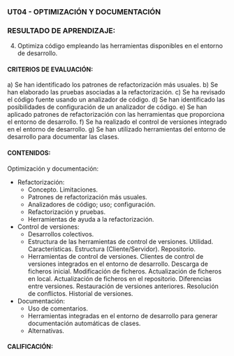 ### UT04 - OPTIMIZACIÓN Y DOCUMENTACIÓN

### RESULTADO DE APRENDIZAJE:

4. Optimiza código empleando las herramientas disponibles en el entorno de desarrollo. 

#### CRITERIOS DE EVALUACIÓN:

a) Se han identificado los patrones de refactorización más usuales.
b) Se han elaborado las pruebas asociadas a la refactorización.
c) Se ha revisado el código fuente usando un analizador de código.
d) Se han identificado las posibilidades de configuración de un analizador de
código.
e) Se han aplicado patrones de refactorización con las herramientas que proporciona
el entorno de desarrollo.
f) Se ha realizado el control de versiones integrado en el entorno de desarrollo.
g) Se han utilizado herramientas del entorno de desarrollo para documentar las clases. 

#### CONTENIDOS:

Optimización y documentación:

- Refactorización:
  - Concepto. Limitaciones.
  - Patrones de refactorización más usuales.
  - Analizadores de código; uso; configuración.
  - Refactorización y pruebas.
  - Herramientas de ayuda a la refactorización.
- Control de versiones:
  - Desarrollos colectivos.
  - Estructura de las herramientas de control de versiones. Utilidad.
    Características. Estructura (Cliente/Servidor). Repositorio. 
  - Herramientas de control de versiones. Clientes de control de versiones integrados en el entorno de desarrollo. Descarga de ficheros inicial. Modificación de ficheros. Actualización de ficheros en local. Actualización de ficheros en el repositorio. Diferencias entre versiones. Restauración de versiones anteriores. Resolución de conflictos. Historial de versiones.
- Documentación:
  - Uso de comentarios.
  - Herramientas integradas en el entorno de desarrollo para generar documentación automáticas de clases.
  - Alternativas. 

#### CALIFICACIÓN:


